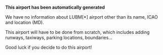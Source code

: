**This airport has been automatically generated**

We have no information about LUBM[*] airport other than its name, ICAO and location (MD).

This airport will have to be done from scratch, which includes adding runways, taxiways, parking locations, boundaries...

Good luck if you decide to do this airport!